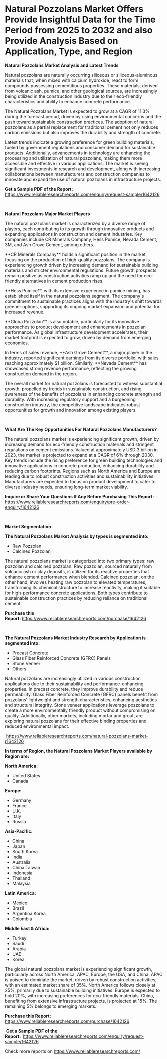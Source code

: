 <p><h1>Natural Pozzolans Market Offers Provide Insightful Data for the Time Period from 2025 to 2032 and also Provide Analysis Based on Application, Type, and Region</h1></p><p><strong>Natural Pozzolans Market Analysis and Latest Trends</strong></p>
<p><p>Natural pozzolans are naturally occurring siliceous or siliceous-aluminous materials that, when mixed with calcium hydroxide, react to form compounds possessing cementitious properties. These materials, derived from volcanic ash, pumice, and other geological sources, are increasingly being utilized in the construction industry due to their eco-friendly characteristics and ability to enhance concrete performance.</p><p>The Natural Pozzolans Market is expected to grow at a CAGR of 11.3% during the forecast period, driven by rising environmental concerns and the push toward sustainable construction practices. The adoption of natural pozzolans as a partial replacement for traditional cement not only reduces carbon emissions but also improves the durability and strength of concrete. </p><p>Latest trends indicate a growing preference for green building materials, fueled by government regulations and consumer demand for sustainable products. Additionally, advancements in technology are enhancing the processing and utilization of natural pozzolans, making them more accessible and effective in various applications. The market is seeing significant investments in research and development, along with increasing collaborations between manufacturers and construction companies to innovate and expand the use of natural pozzolans in infrastructure projects.</p></p>
<p><strong>Get a Sample PDF of the Report:&nbsp;</strong> <a href="https://www.reliableresearchreports.com/enquiry/request-sample/1642126?utm_campaign=3309&utm_medium=2&utm_source=Github&utm_content=ia&utm_term=02042025&utm_id=natural-pozzolans">https://www.reliableresearchreports.com/enquiry/request-sample/1642126</a></p>
<p>&nbsp;</p>
<p><strong>Natural Pozzolans Major Market Players</strong></p>
<p><p>The natural pozzolans market is characterized by a diverse range of players, each contributing to its growth through innovative products and expanding applications in construction and cement industries. Key companies include CR Minerals Company, Hess Pumice, Nevada Cement, 3M, and Ash Grove Cement, among others.</p><p>**CR Minerals Company** holds a significant position in the market, focusing on the production of high-quality pozzolans. The company is experiencing growth driven by increasing demand for sustainable building materials and stricter environmental regulations. Future growth prospects remain positive as construction activities ramp up and the need for eco-friendly alternatives in cement production rises.</p><p>**Hess Pumice**, with its extensive experience in pumice mining, has established itself in the natural pozzolans segment. The company's commitment to sustainable practices aligns with the industry's shift towards greener options, supporting its ongoing market expansion and potential for increased revenue.</p><p>**Globa Pozzolan** is also notable, particularly for its innovative approaches to product development and enhancements in pozzolan performance. As global infrastructure development accelerates, their market footprint is expected to grow, driven by demand from emerging economies.</p><p>In terms of sales revenue, **Ash Grove Cement**, a major player in the industry, reported significant earnings from its diverse portfolio, with sales reaching approximately $1 billion. Similarly, **Nevada Cement** has showcased strong revenue performance, reflecting the growing construction demand in the region.</p><p>The overall market for natural pozzolans is forecasted to witness substantial growth, propelled by trends in sustainable construction, and rising awareness of the benefits of pozzolans in enhancing concrete strength and durability. With increasing regulatory support and a burgeoning construction industry, the competitive landscape indicates robust opportunities for growth and innovation among existing players.</p></p>
<p>&nbsp;</p>
<p><strong>What Are The Key Opportunities For Natural Pozzolans Manufacturers?</strong></p>
<p><p>The natural pozzolans market is experiencing significant growth, driven by increasing demand for eco-friendly construction materials and stringent regulations on cement emissions. Valued at approximately USD 3 billion in 2023, the market is projected to expand at a CAGR of 6% through 2030. Key trends include the rising preference for green building technologies and innovative applications in concrete production, enhancing durability and reducing carbon footprints. Regions such as North America and Europe are leading due to robust construction activities and sustainability initiatives. Manufacturers are expected to focus on product development to cater to diverse industry needs, ensuring long-term market viability.</p></p>
<p><strong>Inquire or Share Your Questions If Any Before Purchasing This Report:</strong> <a href="https://www.reliableresearchreports.com/enquiry/pre-order-enquiry/1642126?utm_campaign=3309&utm_medium=2&utm_source=Github&utm_content=ia&utm_term=02042025&utm_id=natural-pozzolans">https://www.reliableresearchreports.com/enquiry/pre-order-enquiry/1642126</a></p>
<p>&nbsp;</p>
<p><strong>Market Segmentation</strong></p>
<p><strong>The Natural Pozzolans Market Analysis by types is segmented into:</strong></p>
<p><ul><li>Raw Pozzolan</li><li>Calcined Pozzolan</li></ul></p>
<p><p>The natural pozzolans market is categorized into two primary types: raw pozzolan and calcined pozzolan. Raw pozzolan, sourced naturally from volcanic ash or clay deposits, is utilized for its reactive properties that enhance cement performance when blended. Calcined pozzolan, on the other hand, involves heating raw pozzolan to elevated temperatures, transforming its chemical structure to increase reactivity, making it suitable for high-performance concrete applications. Both types contribute to sustainable construction practices by reducing reliance on traditional cement.</p></p>
<p><strong>Purchase this Report:&nbsp;</strong><a href="https://www.reliableresearchreports.com/purchase/1642126?utm_campaign=3309&utm_medium=2&utm_source=Github&utm_content=ia&utm_term=02042025&utm_id=natural-pozzolans">https://www.reliableresearchreports.com/purchase/1642126</a></p>
<p>&nbsp;</p>
<p><strong>The Natural Pozzolans Market Industry Research by Application is segmented into:</strong></p>
<p><ul><li>Precast Concrete</li><li>Glass Fiber Reinforced Concrete (GFRC) Panels</li><li>Stone Veneer</li><li>Others</li></ul></p>
<p><p>Natural pozzolans are increasingly utilized in various construction applications due to their sustainability and performance-enhancing properties. In precast concrete, they improve durability and reduce permeability. Glass Fiber Reinforced Concrete (GFRC) panels benefit from pozzolans' lightweight and strength characteristics, enhancing aesthetics and structural integrity. Stone veneer applications leverage pozzolans to create a more environmentally friendly product without compromising on quality. Additionally, other markets, including mortar and grout, are exploring natural pozzolans for their effective binding properties and reduced environmental impact.</p></p>
<p><a href="https://www.reliableresearchreports.com/natural-pozzolans-market-r1642126?utm_campaign=3309&utm_medium=2&utm_source=Github&utm_content=ia&utm_term=02042025&utm_id=natural-pozzolans">&nbsp;https://www.reliableresearchreports.com/natural-pozzolans-market-r1642126</a></p>
<p><strong>In terms of Region, the Natural Pozzolans Market Players available by Region are:</strong></p>
<p>
    <p> <strong> North America: </strong>
        <ul>
            <li>United States</li>
            <li>Canada</li>
        </ul>
        </p> 
    <p> <strong> Europe: </strong>
        <ul>
            <li>Germany</li>
            <li>France</li>
            <li>U.K.</li>
            <li>Italy</li>
            <li>Russia</li>
        </ul>
        </p> 
    <p> <strong> Asia-Pacific: </strong>
        <ul>
            <li>China</li>
            <li>Japan</li>
            <li>South Korea</li>
            <li>India</li>
            <li>Australia</li>
            <li>China Taiwan</li>
            <li>Indonesia</li>
            <li>Thailand</li>
            <li>Malaysia</li>
        </ul>
        </p> 
    <p> <strong> Latin America: </strong>
        <ul>
            <li>Mexico</li>
            <li>Brazil</li>
            <li>Argentina Korea</li>
            <li>Colombia</li>
        </ul>
        </p> 
    <p> <strong> Middle East & Africa: </strong>
        <ul>
            <li>Turkey</li>
            <li>Saudi</li>
            <li>Arabia</li>
            <li>UAE</li>
            <li>Korea</li>
        </ul>
    </p>
    </p>
<p><p>The global natural pozzolans market is experiencing significant growth, particularly across North America, APAC, Europe, the USA, and China. APAC is poised to dominate the market, driven by robust construction activities, with an estimated market share of 35%. North America follows closely at 25%, primarily due to sustainable building initiatives. Europe is expected to hold 20%, with increasing preferences for eco-friendly materials. China, benefiting from extensive infrastructure projects, is projected at 15%. The remaining 5% belongs to emerging markets.</p></p>
<p><strong>Purchase this Report: </strong><a href="https://www.reliableresearchreports.com/purchase/1642126?utm_campaign=3309&utm_medium=2&utm_source=Github&utm_content=ia&utm_term=02042025&utm_id=natural-pozzolans">https://www.reliableresearchreports.com/purchase/1642126</a></p>
<p>&nbsp;<strong>Get a Sample PDF of the Report:&nbsp;&nbsp;</strong><a href="https://www.reliableresearchreports.com/enquiry/request-sample/1642126?utm_campaign=3309&utm_medium=2&utm_source=Github&utm_content=ia&utm_term=02042025&utm_id=natural-pozzolans">https://www.reliableresearchreports.com/enquiry/request-sample/1642126</a></p>
<p><strong></strong></p>
<p>Check more reports on <a href="https://www.reliableresearchreports.com/?utm_campaign=3309&utm_medium=2&utm_source=Github&utm_content=ia&utm_term=02042025&utm_id=natural-pozzolans">https://www.reliableresearchreports.com/</a></p>